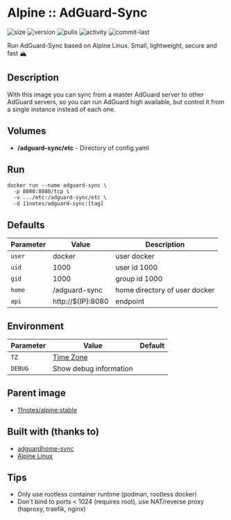 # Alpine :: AdGuard-Sync
![size](https://img.shields.io/docker/image-size/11notes/adguard-sync/0.6.7?color=0eb305) ![version](https://img.shields.io/docker/v/11notes/adguard-sync?color=eb7a09) ![pulls](https://img.shields.io/docker/pulls/11notes/adguard-sync?color=2b75d6) ![activity](https://img.shields.io/github/commit-activity/m/11notes/docker-adguard-sync?color=c91cb8) ![commit-last](https://img.shields.io/github/last-commit/11notes/docker-adguard-sync?color=c91cb8)

Run AdGuard-Sync based on Alpine Linux. Small, lightweight, secure and fast 🏔️

## Description
With this image you can sync from a master AdGuard server to other AdGuard servers, so you can run AdGuard high available, but control it from  a single instance instead of each one.

## Volumes
* **/adguard-sync/etc** - Directory of config.yaml

## Run
```shell
docker run --name adguard-sync \
  -p 8080:8080/tcp \
  -v .../etc:/adguard-sync/etc \
  -d 11notes/adguard-sync:[tag]
```

## Defaults
| Parameter | Value | Description |
| --- | --- | --- |
| `user` | docker | user docker |
| `uid` | 1000 | user id 1000 |
| `gid` | 1000 | group id 1000 |
| `home` | /adguard-sync | home directory of user docker |
| `api` | http://${IP}:8080 | endpoint |

## Environment
| Parameter | Value | Default |
| --- | --- | --- |
| `TZ` | [Time Zone](https://en.wikipedia.org/wiki/List_of_tz_database_time_zones) | |
| `DEBUG` | Show debug information | |

## Parent image
* [11notes/alpine:stable](https://hub.docker.com/r/11notes/alpine)

## Built with (thanks to)
* [adguardhome-sync](https://github.com/bakito/adguardhome-sync)
* [Alpine Linux](https://alpinelinux.org)

## Tips
* Only use rootless container runtime (podman, rootless docker)
* Don't bind to ports < 1024 (requires root), use NAT/reverse proxy (haproxy, traefik, nginx)
